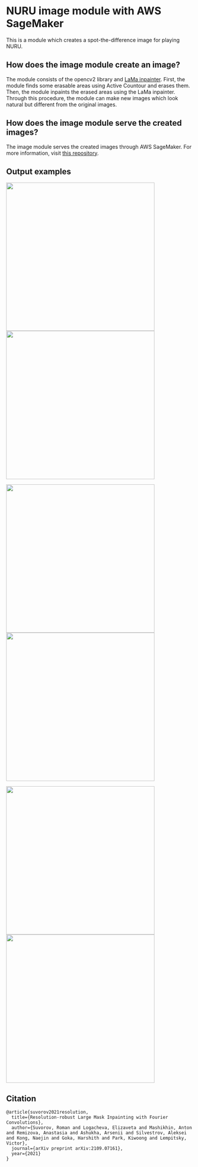 # NURU image module with AWS SageMaker 

This is a module which creates a spot-the-difference image for playing NURU.

## How does the image module create an image?

The module consists of the opencv2 library and [LaMa inpainter](https://github.com/saic-mdal/lama). First, the module finds some erasable areas using Active Countour and erases them. Then, the module inpaints the erased areas using the LaMa inpainter. Through this procedure, the module can make new images which look natural but different from the original images.

## How does the image module serve the created images?

The image module serves the created images through AWS SageMaker. For more information, visit [this repository](https://github.com/aws-samples/amazon-sagemaker-custom-container).

## Output examples

<img src="https://user-images.githubusercontent.com/70506921/147038984-755488fd-b12e-4c10-aa85-e2612904bcb5.png" width="400" height="400"/> <img src="https://user-images.githubusercontent.com/70506921/147038183-bd659c97-cfb3-4ffa-83b1-505c815f6cce.png" width="400" height="400"/>

<img src="https://user-images.githubusercontent.com/70506921/147038991-c815c15d-ad5c-4ed6-ad3c-94dda244a98b.png" width="400" height="400" /> <img src="https://user-images.githubusercontent.com/70506921/147038179-12375b8d-b5f7-4856-aa09-ae79100dbff1.png" width="400" height="400"/>

<img src="https://user-images.githubusercontent.com/70506921/147038995-a2e423ef-d06d-4077-90d2-87400a4bf76d.png" width="400" height="400"/> <img src="https://user-images.githubusercontent.com/70506921/147038172-7e81d916-cb66-4a71-8b5e-118876738ec0.png" width="400" height="400"/>

## Citation
```
@article{suvorov2021resolution,
  title={Resolution-robust Large Mask Inpainting with Fourier Convolutions},
  author={Suvorov, Roman and Logacheva, Elizaveta and Mashikhin, Anton and Remizova, Anastasia and Ashukha, Arsenii and Silvestrov, Aleksei and Kong, Naejin and Goka, Harshith and Park, Kiwoong and Lempitsky, Victor},
  journal={arXiv preprint arXiv:2109.07161},
  year={2021}
}
```
